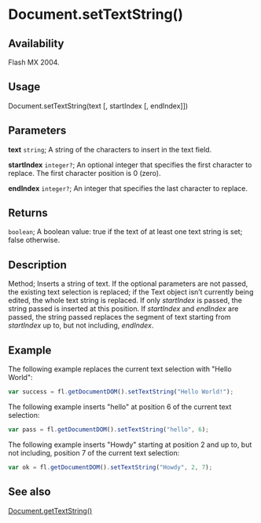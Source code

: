 # Document.setTextString()

## Availability

Flash MX 2004.

## Usage

Document.setTextString(text [, startIndex [, endIndex]])

## Parameters

**text** `string`; A string of the characters to insert in the text field.

**startIndex** `integer?`; An optional integer that specifies the first character to replace. The first character position is 0 (zero).

**endIndex** `integer?`; An integer that specifies the last character to replace.

## Returns

`boolean`; A boolean value: true if the text of at least one text string is set; false otherwise.

## Description

Method; Inserts a string of text. If the optional parameters are not passed, the existing text selection is replaced; if the Text object isn’t currently being edited, the whole text string is replaced. If only *startIndex* is passed, the string passed is inserted at this position. If *startIndex* and *endIndex* are passed, the string passed replaces the segment of text starting from *startIndex* up to, but not including, *endIndex*.

## Example

The following example replaces the current text selection with "Hello World":

```javascript
var success = fl.getDocumentDOM().setTextString("Hello World!");
```

The following example inserts "hello" at position 6 of the current text selection:

```javascript
var pass = fl.getDocumentDOM().setTextString("hello", 6);
```

The following example inserts "Howdy" starting at position 2 and up to, but not including, position 7 of the current text selection:

```javascript
var ok = fl.getDocumentDOM().setTextString("Howdy", 2, 7);
```

## See also

[Document.getTextString()](../Document_object/Document87.md)
